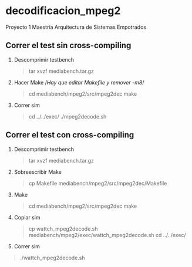 decodificacion_mpeg2
====================

Proyecto 1 Maestría Arquitectura de Sistemas Empotrados

Correr el test sin cross-compiling
------------------------------------

1) Descomprimir testbench
   >tar xvzf mediabench.tar.gz

2) Hacer Make /*Hay que editar Makefile y remover -m8*/
   >cd mediabench/mpeg2/src/mpeg2dec
   >make

3) Correr sim
   >cd ../../exec/
   >./mpeg2decode.sh


Correr el test con cross-compiling
------------------------------------

1) Descomprimir testbench
   >tar xvzf mediabench.tar.gz

2) Sobreescribir Make
   >cp Makefile mediabench/mpeg2/src/mpeg2dec/Makefile

3) Make
   >cd mediabench/mpeg2/src/mpeg2dec
   >make

3) Copiar sim
   >cp wattch_mpeg2decode.sh mediabench/mpeg2/exec/wattch_mpeg2decode.sh
   >cd ../../exec/

4)  Correr sim
   >./wattch_mpeg2decode.sh


